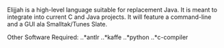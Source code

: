 Elijjah is a high-level language suitable for replacement Java. It is meant to
integrate into current C and Java projects. It will feature a command-line and
a GUI ala Smalltak/Tunes Slate.

Other Software Required:
..*antlr 
..*kaffe
..*python
..*c-compiler